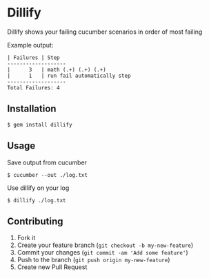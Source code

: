 # Dillify

Dillify shows your failing cucumber scenarios in order of most failing

Example output:

    | Failures | Step
    -------------------
    |      3   | math (.+) (.+) (.+)
    |      1   | run fail automatically step
    -------------------
    Total Failures: 4

## Installation

    $ gem install dillify

## Usage

Save output from cucumber

    $ cucumber --out ./log.txt

Use dillify on your log

    $ dillify ./log.txt

## Contributing

1. Fork it
2. Create your feature branch (`git checkout -b my-new-feature`)
3. Commit your changes (`git commit -am 'Add some feature'`)
4. Push to the branch (`git push origin my-new-feature`)
5. Create new Pull Request
